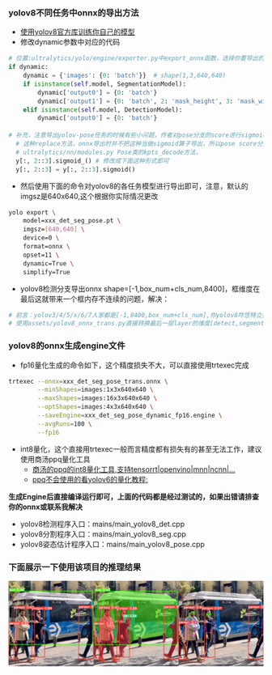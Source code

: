 ### yolov8不同任务中onnx的导出方法
- [使用yolov8官方库训练你自己的模型](https://github.com/ultralytics/ultralytics)
- 修改dynamic参数中对应的代码
```python
# 位置:ultralytics/yolo/engine/exporter.py中export_onnx函数，选择你要导出的任务，修改如下即可：
if dynamic:
    dynamic = {'images': {0: 'batch'}}  # shape(1,3,640,640)
    if isinstance(self.model, SegmentationModel):
        dynamic['output0'] = {0: 'batch'}
        dynamic['output1'] = {0: 'batch', 2: 'mask_height', 3: 'mask_width'}
    elif isinstance(self.model, DetectionModel):
        dynamic['output0'] = {0: 'batch'}

# 补充，注意导出yolov-pose任务的时候有些小问题，作者对pose分支的score进行sigmoid直接使用的是tensor.simoid_()
  # 这种replace方法，onnx导出时并不把这种当做sigmoid算子导出，所以pose score分支是有问题的，解决：
  # ultralytics/nn/modules.py Pose类的kpts_decode方法，
  y[:, 2::3].sigmoid_() # 修改成下面这种形式即可
  y[:, 2::3] = y[:, 2::3].sigmoid()
```
- 然后使用下面的命令对yolov8的各任务模型进行导出即可，注意，默认的imgsz是640x640,这个根据你实际情况更改
```bash
yolo export \
    model=xxx_det_seg_pose.pt \
    imgsz=[640,640] \
    device=0 \
    format=onnx \
    opset=11 \
    dynamic=True \
    simplify=True
```
- yolov8检测分支导出onnx shape=[-1,box_num+cls_num,8400]，框维度在最后这就带来一个框内存不连续的问题，解决：
```bash
# 前言：yolov3/4/5/x/6/7人家都是[-1,8400,box_num+cls_num],你yolov8咋恁特立独行呢，干他，必须干他
# 使用assets/yolov8_onnx_trans.py直接转换最后一层layer的维度[detect,segment,pose都要转换]，就是将8400这个维度放到前面
```
### yolov8的onnx生成engine文件
- fp16量化生成的命令如下，这个精度损失不大，可以直接使用trtexec完成
```bash
trtexec --onnx=xxx_det_seg_pose_trans.onnx \
        --minShapes=images:1x3x640x640 \
        --maxShapes=images:16x3x640x640 \
        --optShapes=images:4x3x640x640 \
        --saveEngine=xxx_det_seg_pose_dynamic_fp16.engine \
        --avgRuns=100 \
        --fp16
```
- int8量化，这个直接用trtexec一般而言精度都有损失有的甚至无法工作，建议使用商汤ppq量化工具
  - [商汤的ppq的int8量化工具,支持tensorrt|openvino|mnn|ncnn|...](https://github.com/openppl-public/ppq)
  - [ppq不会使用的看yolov6的量化教程:](https://github.com/meituan/YOLOv6/tree/main/tools/quantization/ppq)

**生成Engine后直接编译运行即可，上面的代码都是经过测试的，如果出错请排查你的onnx或联系我解决**
- yolov8检测程序入口：mains/main_yolov8_det.cpp
- yolov8分割程序入口：mains/main_yolov8_seg.cpp
- yolov8姿态估计程序入口：mains/main_yolov8_pose.cpp

### 下面展示一下使用该项目的推理结果
![yolov8](../../assets/yolov8_det_seg_pose_res.png)